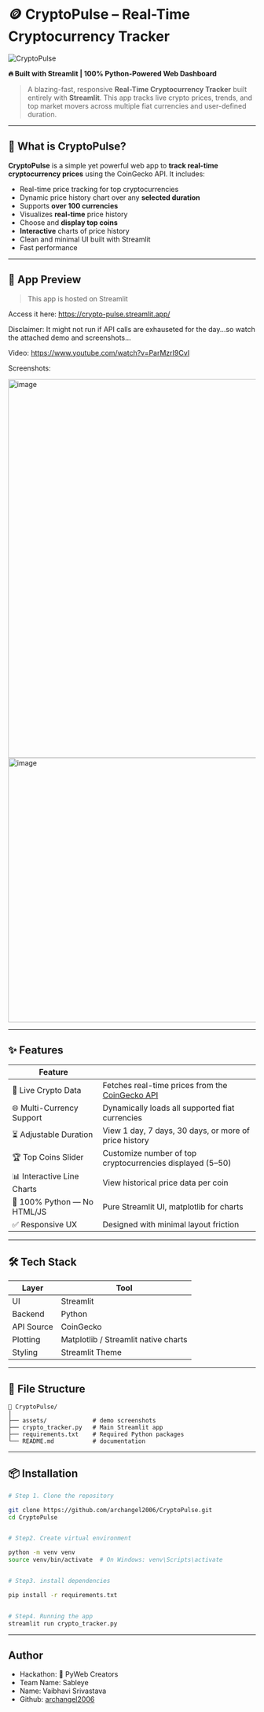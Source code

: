 # 🪙 CryptoPulse – Real-Time Cryptocurrency Tracker

![CryptoPulse](https://img.shields.io/badge/Built%20with-Python%20%7C%20Streamlit-blue.svg)  


**🔥 Built with Streamlit | 100% Python-Powered Web Dashboard**

> A blazing-fast, responsive **Real-Time Cryptocurrency Tracker** built entirely with **Streamlit**. This app tracks live crypto prices, trends, and top market movers across multiple fiat currencies and user-defined duration.

---

## 🧠 What is CryptoPulse?

**CryptoPulse** is a simple yet powerful web app to **track real-time cryptocurrency prices** using the CoinGecko API. It includes:

- Real-time price tracking for top cryptocurrencies
-  Dynamic price history chart over any **selected duration** 
- Supports **over 100 currencies**
- Visualizes **real-time** price history
- Choose and **display top coins**
- **Interactive** charts of price history
- Clean and minimal UI built with Streamlit
- Fast performance

---

## 📸 App Preview

> This app is hosted on Streamlit

Access it here: https://crypto-pulse.streamlit.app/

Disclaimer: It might not run if API calls are exhauseted for the day...so watch the attached demo and screenshots...

Video: https://www.youtube.com/watch?v=ParMzrI9CvI

Screenshots:

<img width="1869" height="770" alt="image" src="https://github.com/user-attachments/assets/5e979baf-a334-417b-8c5a-5ce6d9bda95b" />

<img width="1555" height="538" alt="image" src="https://github.com/user-attachments/assets/8e01f11d-4689-4a46-9c7e-b6932aaa9f80" />


---

## ✨ Features

| Feature                     |                                                                        |
| ---------------------------| ----------------------------------------------------------------------------------- |
| 🔄 Live Crypto Data         | Fetches real-time prices from the [CoinGecko API](https://www.coingecko.com/en/api) |
| 🌐 Multi-Currency Support   | Dynamically loads all supported fiat currencies                                     |
| ⏳ Adjustable Duration       | View 1 day, 7 days, 30 days, or more of price history                               |
| 🏆 Top Coins Slider         | Customize number of top cryptocurrencies displayed (5–50)                           |
| 📊 Interactive Line Charts  | View historical price data per coin                                                 |
| 🚀 100% Python — No HTML/JS | Pure Streamlit UI, matplotlib for charts                                            |
| ✅ Responsive UX             | Designed with minimal layout friction                                                |


---
## 🛠️ Tech Stack

| Layer      | Tool                                 |
| ---------- | ------------------------------------ |
| UI         | Streamlit                            |
| Backend    | Python                               |
| API Source | CoinGecko                            |
| Plotting   | Matplotlib / Streamlit native charts |
| Styling    | Streamlit Theme                      |
---

## 📂 File Structure

```
📁 CryptoPulse/
│
├── assets/             # demo screenshots
├── crypto_tracker.py   # Main Streamlit app
├── requirements.txt    # Required Python packages
└── README.md           # documentation
```
---

## 📦 Installation

```bash
# Step 1. Clone the repository

git clone https://github.com/archangel2006/CryptoPulse.git
cd CryptoPulse


# Step2. Create virtual environment

python -m venv venv
source venv/bin/activate  # On Windows: venv\Scripts\activate


# Step3. install dependencies

pip install -r requirements.txt


# Step4. Running the app
streamlit run crypto_tracker.py
```

---
## Author

- Hackathon: 🐍 PyWeb Creators
- Team Name: Sableye
- Name: Vaibhavi Srivastava
- Github: [archangel2006](https://github.com/archangel2006)
